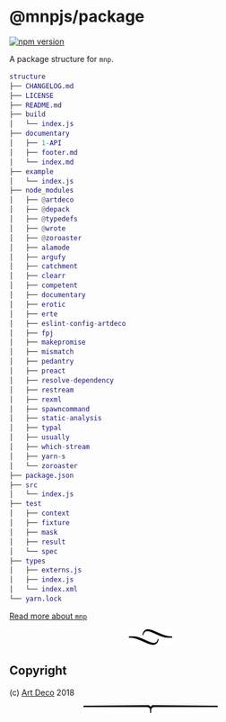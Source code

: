 # @mnpjs/package

[![npm version](https://badge.fury.io/js/%40mnpjs%2Fpackage.svg)](https://npmjs.org/package/@mnpjs/package)

A package structure for `mnp`.

```m
structure
├── CHANGELOG.md
├── LICENSE
├── README.md
├── build
│   └── index.js
├── documentary
│   ├── 1-API
│   ├── footer.md
│   └── index.md
├── example
│   └── index.js
├── node_modules
│   ├── @artdeco
│   ├── @depack
│   ├── @typedefs
│   ├── @wrote
│   ├── @zoroaster
│   ├── alamode
│   ├── argufy
│   ├── catchment
│   ├── clearr
│   ├── competent
│   ├── documentary
│   ├── erotic
│   ├── erte
│   ├── eslint-config-artdeco
│   ├── fpj
│   ├── makepromise
│   ├── mismatch
│   ├── pedantry
│   ├── preact
│   ├── resolve-dependency
│   ├── restream
│   ├── rexml
│   ├── spawncommand
│   ├── static-analysis
│   ├── typal
│   ├── usually
│   ├── which-stream
│   ├── yarn-s
│   └── zoroaster
├── package.json
├── src
│   └── index.js
├── test
│   ├── context
│   ├── fixture
│   ├── mask
│   ├── result
│   └── spec
├── types
│   ├── externs.js
│   ├── index.js
│   └── index.xml
└── yarn.lock
```

[Read more about `mnp`][2]

<p align="center"><a href="#table-of-contents"><img src=".documentary/section-breaks/0.svg?sanitize=true"></a></p>

## Copyright

(c) [Art Deco][1] 2018

[1]: https://artdeco.bz
[2]: https://mnpjs.org

<p align="center"><a href="#table-of-contents"><img src=".documentary/section-breaks/-1.svg?sanitize=true"></a></p>